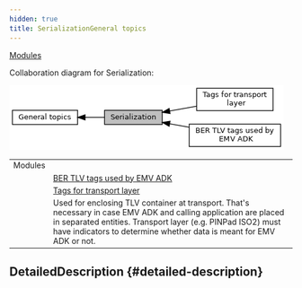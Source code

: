 ```yaml
---
hidden: true
title: SerializationGeneral topics
---
```


[Modules](#groups)

Collaboration diagram for Serialization:

![](group___a_d_k___s_e_r_i_a_l_i_z_a_t_i_o_n.png)

|  |  |
|----|----|
| Modules |  |
|   | <a href="group___e_m_v___t_a_g_s.md">BER TLV tags used by EMV ADK</a> |
|   | <a href="group___a_d_k___t_r_a_n_s_p_o_r_t___t_a_g_s.md">Tags for transport layer</a> |
|   | Used for enclosing TLV container at transport. That\'s necessary in case EMV ADK and calling application are placed in separated entities. Transport layer (e.g. PINPad ISO2) must have indicators to determine whether data is meant for EMV ADK or not.<br/> |

## DetailedDescription {#detailed-description}
